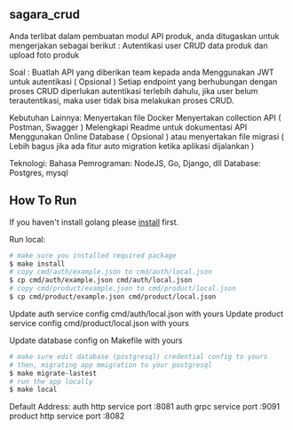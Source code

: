 ## sagara_crud

Anda terlibat dalam pembuatan modul API produk, anda ditugaskan untuk mengerjakan sebagai berikut :
Autentikasi user 
CRUD data produk dan upload foto produk

Soal :
Buatlah API yang diberikan team kepada anda
Menggunakan JWT untuk autentikasi ( Opsional ) 
Setiap endpoint yang berhubungan dengan proses CRUD diperlukan autentikasi terlebih dahulu, jika user belum terautentikasi, maka user tidak bisa melakukan proses CRUD.

Kebutuhan Lainnya:
Menyertakan file Docker
Menyertakan collection API ( Postman, Swagger )
Melengkapi Readme untuk dokumentasi API
Menggunakan Online Database ( Opsional ) atau menyertakan file migrasi ( Lebih bagus jika ada fitur auto migration ketika aplikasi dijalankan )

Teknologi:
Bahasa Pemrograman: NodeJS, Go, Django, dll
Database: Postgres, mysql


## How To Run
If you haven't install golang please [install](https://golang.org/doc/install) first.

 Run local:
```sh
# make sure you installed required package
$ make install
# copy cmd/auth/example.json to cmd/auth/local.json
$ cp cmd/auth/example.json cmd/auth/local.json
# copy cmd/product/example.json to cmd/product/local.json
$ cp cmd/product/example.json cmd/product/local.json
```

Update auth service config cmd/auth/local.json with yours
Update product service config cmd/product/local.json with yours

Update database config on Makefile with yours


```sh
# make sure edit database (postgresql) credential config to yours
# then, migrating app mmigration to your postgresql
$ make migrate-lastest
# run the app locally
$ make local
```

Default Address:
auth http service port :8081
auth grpc service port :9091
product http service port :8082
